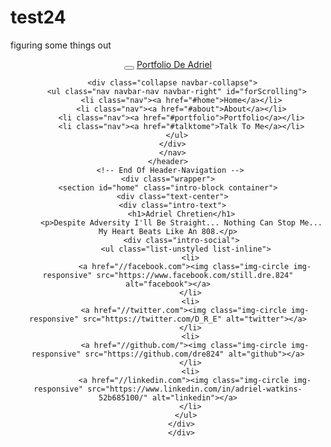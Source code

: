 # test24
figuring some things out

  <body data-spy="scroll">
    <header class=container>
      <nav class="navbar navbar-default navbar-fixed-top" role="navigation">
        <div class="navbar-header">
        <button type="button" class="navbar-toggle collapsed" data-toggle="collapse" data-target=".navbar-collapse">
          <span class="icon-bar"></span>
          <span class="icon-bar"></span>
          <span class="icon-bar"></span>
        </button>        
          <a class="navbar-brand" href="#">Portfolio De Adriel</a>
          </div>
        
      <div class="collapse navbar-collapse">
        <ul class="nav navbar-nav navbar-right" id="forScrolling">
          <li class="nav"><a href="#home">Home</a></li>
          <li class="nav"><a href="#about">About</a></li>
          <li class="nav"><a href="#portfolio">Portfolio</a></li>
          <li class="nav"><a href="#talktome">Talk To Me</a></li>
        </ul>
      </div>
      </nav>
    </header>
     <!-- End Of Header-Navigation -->
    <div class="wrapper">
    <section id="home" class="intro-block container">
      <div class="text-center">
      <div class="intro-text">
          <h1>Adriel Chretien</h1>
          <p>Despite Adversity I'll Be Straight... Nothing Can Stop Me... My Heart Beats Like An 808.</p>
          <div class="intro-social">
            <ul class="list-unstyled list-inline">
              <li>
                <a href="//facebook.com"><img class="img-circle img-responsive" src="https://www.facebook.com/still.dre.824" alt="facebook"></a>
              </li>
              <li>
                <a href="//twitter.com"><img class="img-circle img-responsive" src="https://twitter.com/D_R_E" alt="twitter"></a>
              </li>
              <li>
                <a href="//github.com/"><img class="img-circle img-responsive" src="https://github.com/dre824" alt="github"></a>
              </li>
              <li>
                <a href="//linkedin.com"><img class="img-circle img-responsive" src="https://www.linkedin.com/in/adriel-watkins-52b685100/" alt="linkedin"></a>
              </li>
            </ul>
          </div>
          </div>
